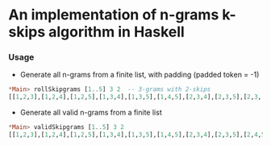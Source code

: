 # An implementation of n-grams k-skips algorithm in Haskell

### Usage
  - Generate all n-grams from a finite list, with padding (padded token = -1)
  ```haskell
  *Main> rollSkipgrams [1..5] 3 2  -- 3-grams with 2-skips
  [[1,2,3],[1,2,4],[1,2,5],[1,3,4],[1,3,5],[1,4,5],[2,3,4],[2,3,5],[2,3,-1],[2,4,5],[2,4,-1],[2,5,-1],[3,4,5],[3,4,-1],[3,4,-1],[3,5,-1],[3,5,-1],[3,-1,-1],[4,5,-1],[4,5,-1],[4,5,-1],[4,-1,-1],[4,-1,-1],[4,-1,-1],[5,-1,-1],[5,-1,-1],[5,-1,-1],[5,-1,-1],[5,-1,-1],[5,-1,-1]]
  ```
   
  - Generate all valid n-grams from a finite list
  ```haskell
  *Main> validSkipgrams [1..5] 3 2
  [[1,2,3],[1,2,4],[1,2,5],[1,3,4],[1,3,5],[1,4,5],[2,3,4],[2,3,5],[2,4,5],[3,4,5]]
  ```
  



